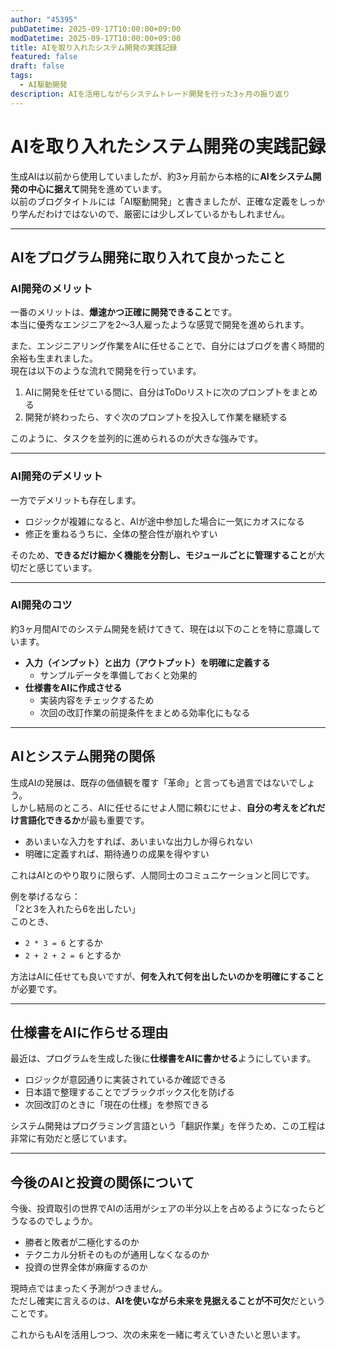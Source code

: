 ```yaml
---
author: "45395"
pubDatetime: 2025-09-17T10:00:00+09:00
modDatetime: 2025-09-17T10:00:00+09:00
title: AIを取り入れたシステム開発の実践記録
featured: false
draft: false
tags:
  - AI駆動開発
description: AIを活用しながらシステムトレード開発を行った3ヶ月の振り返り
---
```


# AIを取り入れたシステム開発の実践記録

生成AIは以前から使用していましたが、約3ヶ月前から本格的に**AIをシステム開発の中心に据えて**開発を進めています。  
以前のブログタイトルには「AI駆動開発」と書きましたが、正確な定義をしっかり学んだわけではないので、厳密には少しズレているかもしれません。  

---

## AIをプログラム開発に取り入れて良かったこと

### AI開発のメリット
一番のメリットは、**爆速かつ正確に開発できること**です。  
本当に優秀なエンジニアを2〜3人雇ったような感覚で開発を進められます。  

また、エンジニアリング作業をAIに任せることで、自分にはブログを書く時間的余裕も生まれました。  
現在は以下のような流れで開発を行っています。

1. AIに開発を任せている間に、自分はToDoリストに次のプロンプトをまとめる  
2. 開発が終わったら、すぐ次のプロンプトを投入して作業を継続する  

このように、タスクを並列的に進められるのが大きな強みです。  

---

### AI開発のデメリット
一方でデメリットも存在します。  
- ロジックが複雑になると、AIが途中参加した場合に一気にカオスになる  
- 修正を重ねるうちに、全体の整合性が崩れやすい  

そのため、**できるだけ細かく機能を分割し、モジュールごとに管理すること**が大切だと感じています。  

---

### AI開発のコツ
約3ヶ月間AIでのシステム開発を続けてきて、現在は以下のことを特に意識しています。  

- **入力（インプット）と出力（アウトプット）を明確に定義する**  
  - サンプルデータを準備しておくと効果的  
- **仕様書をAIに作成させる**  
  - 実装内容をチェックするため  
  - 次回の改訂作業の前提条件をまとめる効率化にもなる  

---

## AIとシステム開発の関係

生成AIの発展は、既存の価値観を覆す「革命」と言っても過言ではないでしょう。  
しかし結局のところ、AIに任せるにせよ人間に頼むにせよ、**自分の考えをどれだけ言語化できるか**が最も重要です。  

- あいまいな入力をすれば、あいまいな出力しか得られない  
- 明確に定義すれば、期待通りの成果を得やすい  

これはAIとのやり取りに限らず、人間同士のコミュニケーションと同じです。  

例を挙げるなら：  
「2と3を入れたら6を出したい」  
このとき、  
- `2 * 3 = 6` とするか  
- `2 + 2 + 2 = 6` とするか  

方法はAIに任せても良いですが、**何を入れて何を出したいのかを明確にすること**が必要です。  

---

## 仕様書をAIに作らせる理由
最近は、プログラムを生成した後に**仕様書をAIに書かせる**ようにしています。  

- ロジックが意図通りに実装されているか確認できる  
- 日本語で整理することでブラックボックス化を防げる  
- 次回改訂のときに「現在の仕様」を参照できる  

システム開発はプログラミング言語という「翻訳作業」を伴うため、この工程は非常に有効だと感じています。  

---

## 今後のAIと投資の関係について
今後、投資取引の世界でAIの活用がシェアの半分以上を占めるようになったらどうなるのでしょうか。  

- 勝者と敗者が二極化するのか  
- テクニカル分析そのものが通用しなくなるのか  
- 投資の世界全体が麻痺するのか  

現時点ではまったく予測がつきません。  
ただし確実に言えるのは、**AIを使いながら未来を見据えることが不可欠**だということです。  

これからもAIを活用しつつ、次の未来を一緒に考えていきたいと思います。  

